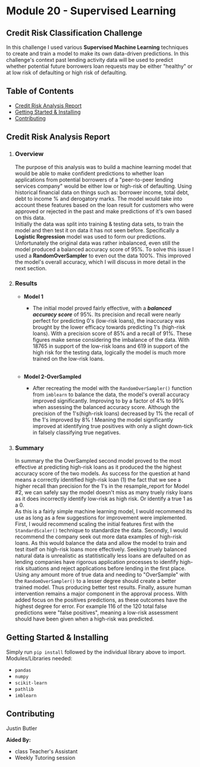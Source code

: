 # Module 20 - Supervised Learning 

## Credit Risk Classification Challenge 
In this challenge I used various **Supervised Machine Learning** techniques to create and train a model to make its own data-driven predictions. In this challenge's context past lending activity data will be used to predict whether potential future borrowers loan requests may be either "healthy" or at low risk of defaulting or high risk of defaulting. 
## Table of Contents


- [Credit Risk Analysis Report](#credit-risk-analysis-report)
- [Getting Started & Installing](#getting-started--installing)
- [Contributing](#contributing)

## Credit Risk Analysis Report
1. ### Overview 
    The purpose of this analysis was to build a machine learning model that would be able to make confident predictions to whether loan applications from potential borrowers of a "peer-to-peer lending services company" would be either low or high-risk of defaulting. Using historical financial data on things such as: borrower income, total debt, debt to income % and derogatory marks. The model would take into account these features based on the loan result for customers who were approved or rejected in the past and make predictions of it's own based on this data. <br>
    Initially the data was split into training & testing data sets, to train the model and then test it on data it has not seen before. Specifically a **Logistic Regression** model was used to form our predictions. Unfortunately the original data was rather inbalanced, even still the model produced a balanced accuracy score of 95%. To solve this issue I used a **RandomOverSampler** to even out the data 100%. This improved the model's overall accuracy, which I will discuss in more detail in the next section. 

2. ### Results 
    * **Model 1** 
        * The initial model proved fairly effective, with a ***balanced accuracy score*** of 95%. Its precision and recall were nearly perfect for predicting 0's (low-risk loans), the inaccuracy was brought by the lower efficacy towards predicting 1's (high-risk loans). With a precision score of 85% and a recall of 91%. These figures make sense considering the imbalance of the data. With 18765 in support of the low-risk loans and 619 in support of the high risk for the testing data, logically the model is much more trained on the low-risk loans. 
        <br>

    * **Model 2-OverSampled**
        * After recreating the model with the `RandomOverSampler()` function from `imblearn` to balance the data, the model's overall accuracy improved significantly. Improving to by a factor of 4% to 99% when assessing the balanced accuracy score. Although the precision of the 1's(high-risk loans) decreased by 1% the recall of the 1's improved by 8% ! Meaning the model significantly improved at identifying true positives with only a slight down-tick in falsely classifying true negatives. 
3. ### Summary
    In summary the the OverSampled second model proved to the most effective at predicting high-risk loans as it produced the the highest accuracy score of the two models. As success for the question at hand means a correctly identified high-risk loan (1) the fact that we see a higher recall than precision for the 1's in the resample_report for Model #2, we can safely say the model doesn't miss as many truely risky loans as it does incorrectly identify low-risk as high risk. Or identify a true 1 as a 0. <br>
    As this is a fairly simple machine learning model, I would recommend its use as long as a few suggestions for improvement were implemented. First, I would recommend scaling the initial features first with the `StandardScaler()` technique to standardize the data. Secondly, I would recommend the company seek out more data examples of high-risk loans. As this would balance the data and allow the model to train and test itself on high-risk loans more effectively. Seeking truely balanced natural data is unrealistic as statitistically less loans are defaulted on as lending companies have rigorous application processes to idenfify high-risk situations and reject applications before lending in the first place. Using any amount more of true data and needing to "OverSample" with the `RandomOverSampler()` to a lesser degree should create a better trained model. Thus producing better test results. Finally, assure human intervention remains a major component in the approval process. With added focus on the positives predictions, as these outcomes have the highest degree for error. For example 116 of the 120 total false predictions were "false positives", meaning a low-risk assessment should have been given when a high-risk was predicted.

## Getting Started & Installing 
Simply run `pip install` followed by the individual library above to import. <br>
Modules/Libraries needed:


- `pandas`
- `numpy`
- `scikit-learn`
- `pathlib`
- `imblearn`




## Contributing 

Justin Butler

**Aided By:**  <br>
* class Teacher's Assistant
* Weekly Tutoring session